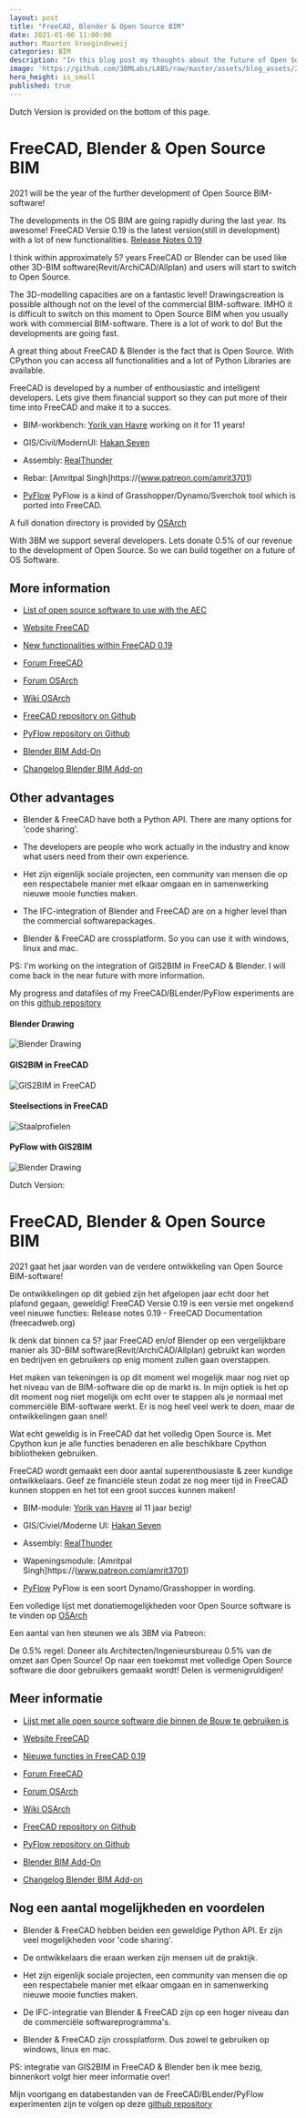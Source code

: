 ```yaml
---
layout: post
title: "FreeCAD, Blender & Open Source BIM"
date: 2021-01-06 11:00:00
author: Maarten Vroegindeweij
categories: BIM
description: "In this blog post my thoughts about the future of Open Source BIM"
image: 'https://github.com/3BMLabs/LABS/raw/master/assets/blog_assets/2021-01-06/FreeCADSolibri.png'
hero_height: is_small
published: true
---
```


Dutch Version is provided on the bottom of this page.

# FreeCAD, Blender & Open Source BIM

2021 will be the year of the further development of Open Source BIM-software!

The developments in the OS BIM are going rapidly during the last year. Its awesome! FreeCAD Versie 0.19 is the latest version(still in development) with a lot of new functionalities. [Release Notes 0.19](https://wiki.freecadweb.org/Release_notes_0.19)

I think within approximately 5? years FreeCAD or Blender can be used like other 3D-BIM software(Revit/ArchiCAD/Allplan) and users will start to switch to Open Source.

The 3D-modelling capacities are on a fantastic level! Drawingscreation is possible although not on the level of the commercial BIM-software. IMHO it is difficult to switch on this moment to Open Source BIM when you usually work with commercial BIM-software. There is a lot of work to do! But the developments are going fast.

A great thing about FreeCAD & Blender is the fact that is Open Source. With CPython you can access all functionalities and a lot of Python Libraries are available.

FreeCAD is developed by a number of enthousiastic and intelligent developers. Lets give them financial support so they can put more of their time into FreeCAD and make it to a succes.

* BIM-workbench: [Yorik van Havre](https://www.patreon.com/yorikvanhavre) working on it for 11 years!

* GIS/Civil/ModernUI: [Hakan Seven](https://www.patreon.com/HakanSeven12)

* Assembly: [RealThunder](https://www.patreon.com/thundereal)

* Rebar: [Amritpal Singh]https://(www.patreon.com/amrit3701)

* [PyFlow](https://www.patreon.com/pyflow)  PyFlow is a kind of Grasshopper/Dynamo/Sverchok tool which is ported into FreeCAD.

A full donation directory is provided by [OSArch](https://wiki.osarch.org/index.php?title=Donation_Directory)

With 3BM we support several developers. Lets donate 0.5% of our revenue to the development of Open Source. So we can build together on a future of  OS Software.   


## More information 

* [List of open source software to use with the AEC](https://wiki.osarch.org/index.php?title=AEC_Free_Software_directory)

* [Website FreeCAD](https://www.freecadweb.org/)

* [New functionalities within FreeCAD 0.19](https://wiki.freecadweb.org/Release_notes_0.19)

* [Forum FreeCAD](https://forum.freecadweb.org/)

* [Forum OSArch](https://community.osarch.org/)

* [Wiki OSArch](https://wiki.osarch.org/)

* [FreeCAD repository on Github](https://github.com/FreeCAD)

* [PyFlow repository on Github](https://github.com/microelly2/NodeEditor)

* [Blender BIM Add-On](https://blenderbim.org/features.html)

* [Changelog Blender BIM Add-on](https://wiki.osarch.org/index.php?title=BlenderBIM_Add-on_Changelog)

## Other advantages
* Blender & FreeCAD have both a Python API. There are many options for 'code sharing'.

* The developers are people who work actually in the industry and know what users need from their own experience.

* Het zijn eigenlijk sociale projecten, een community van mensen die op een respectabele manier met elkaar omgaan en in samenwerking nieuwe mooie functies maken.

* The IFC-integration of  Blender and FreeCAD are on a higher level than the commercial softwarepackages.

* Blender & FreeCAD are crossplatform. So you can use it with windows, linux and mac.

PS: I'm working on the integration of GIS2BIM in FreeCAD & Blender. I will come back in the near future with more information.

My progress and datafiles of my FreeCAD/BLender/PyFlow experiments are on this [github repository](https://github.com/DutchSailor/FOSS-BIM-Experiments)

#### Blender Drawing
![Blender Drawing](https://raw.githubusercontent.com/3BMLabs/LABS/master/assets/blog_assets/2021-01-06/BlenderDrawing.png)

#### GIS2BIM in FreeCAD
![GIS2BIM in FreeCAD](https://raw.githubusercontent.com/3BMLabs/LABS/master/assets/blog_assets/2021-01-06/GIS2BIMDordrecht.png)

#### Steelsections in FreeCAD
![Staalprofielen](https://raw.githubusercontent.com/3BMLabs/LABS/master/assets/blog_assets/2021-01-06/SectionsFreeCAD.png)

#### PyFlow with GIS2BIM
![Blender Drawing](https://raw.githubusercontent.com/3BMLabs/LABS/master/assets/blog_assets/2021-01-06/PyFlowGIS2BIM.png)


Dutch Version:

# FreeCAD, Blender & Open Source BIM

2021 gaat het jaar worden van de verdere ontwikkeling van Open Source BIM-software!

De ontwikkelingen op dit gebied zijn het afgelopen jaar echt door het plafond gegaan, geweldig! FreeCAD Versie 0.19 is een versie met ongekend veel nieuwe functies:
Release notes 0.19 - FreeCAD Documentation (freecadweb.org)

Ik denk dat binnen ca 5? jaar FreeCAD en/of Blender op een vergelijkbare manier als 3D-BIM software(Revit/ArchiCAD/Allplan) gebruikt kan worden en bedrijven en gebruikers op enig moment zullen gaan overstappen. 

Het maken van tekeningen is op dit moment wel mogelijk maar nog niet op het niveau van de BIM-software die op de markt is. In mijn optiek is het op dit moment nog niet mogelijk om echt over te stappen als je normaal met commerciële BIM-software werkt. Er is nog heel veel werk te doen, maar de ontwikkelingen gaan snel!

Wat echt geweldig is in FreeCAD dat het volledig Open Source is. Met Cpython kun je alle functies benaderen en alle beschikbare Cpython bibliotheken gebruiken.

FreeCAD wordt gemaakt een door aantal superenthousiaste & zeer kundige ontwikkelaars. Geef ze financiële steun zodat ze nog meer tijd in FreeCAD kunnen stoppen en het tot een groot succes kunnen maken!

* BIM-module: [Yorik van Havre](https://www.patreon.com/yorikvanhavre) al 11 jaar bezig!

* GIS/Civiel/Moderne UI: [Hakan Seven](https://www.patreon.com/HakanSeven12)

* Assembly: [RealThunder](https://www.patreon.com/thundereal)

* Wapeningsmodule: [Amritpal Singh]https://(www.patreon.com/amrit3701)

* [PyFlow](https://www.patreon.com/pyflow)  PyFlow is een soort Dynamo/Grasshopper in wording. 

Een volledige lijst met donatiemogelijkheden voor Open Source software is te vinden op [OSArch](https://wiki.osarch.org/index.php?title=Donation_Directory)

Een aantal van hen steunen we als 3BM via Patreon:

De 0.5% regel: Doneer als Architecten/Ingenieursbureau 0.5% van de omzet aan Open Source! Op naar een toekomst met volledige Open Source software die door gebruikers gemaakt wordt! Delen is vermenigvuldigen!

## Meer informatie 

* [Lijst met alle open source software die binnen de Bouw te gebruiken is](https://wiki.osarch.org/index.php?title=AEC_Free_Software_directory)

* [Website FreeCAD](https://www.freecadweb.org/)

* [Nieuwe functies in FreeCAD 0.19](https://wiki.freecadweb.org/Release_notes_0.19)

* [Forum FreeCAD](https://forum.freecadweb.org/)

* [Forum OSArch](https://community.osarch.org/)

* [Wiki OSArch](https://wiki.osarch.org/)

* [FreeCAD repository on Github](https://github.com/FreeCAD)

* [PyFlow repository on Github](https://github.com/microelly2/NodeEditor)

* [Blender BIM Add-On](https://blenderbim.org/features.html)

* [Changelog Blender BIM Add-on](https://wiki.osarch.org/index.php?title=BlenderBIM_Add-on_Changelog)

## Nog een aantal mogelijkheden en voordelen 
* Blender & FreeCAD hebben beiden een geweldige Python API. Er zijn veel mogelijkheden voor 'code sharing'.

* De ontwikkelaars die eraan werken zijn mensen uit de praktijk.

* Het zijn eigenlijk sociale projecten, een community van mensen die op een respectabele manier met elkaar omgaan en in samenwerking nieuwe mooie functies maken.

* De IFC-integratie van Blender & FreeCAD zijn op een hoger niveau dan de commerciële softwareprogramma's.

* Blender & FreeCAD zijn crossplatform. Dus zowel te gebruiken op windows, linux en mac.

PS: integratie van GIS2BIM in FreeCAD & Blender ben ik mee bezig, binnenkort volgt hier meer informatie over!

Mijn voortgang en databestanden van de FreeCAD/BLender/PyFlow experimenten zijn te volgen op deze [github repository](https://github.com/DutchSailor/FOSS-BIM-Experiments)
